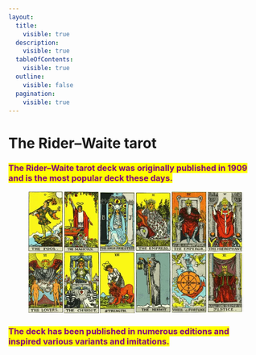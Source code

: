 ```yaml
---
layout:
  title:
    visible: true
  description:
    visible: true
  tableOfContents:
    visible: true
  outline:
    visible: false
  pagination:
    visible: true
---
```


# The Rider–Waite tarot

### <mark style="color:purple;">The Rider–Waite tarot deck was originally published in 1909 and is the most popular deck these days.</mark>&#x20;

<figure><img src="../../../../../.gitbook/assets/Rider-Waite-Smith_deck-213d7571db434c06b4a8e33c3e67123e.webp" alt=""><figcaption></figcaption></figure>

### <mark style="color:purple;">The deck has been published in numerous editions and inspired various variants and imitations.</mark>

